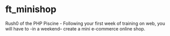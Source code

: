 # ft_minishop
Rush0 of the PHP Piscine - Following your first week of training on web, you will have to -in a weekend– create a mini e-commerce online shop.
